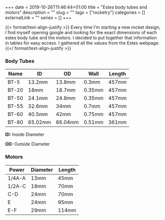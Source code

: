 +++ 
date = 2019-10-26T11:46:44+01:00
title = "Estes body tubes and motors"
description = ""
slug = "" 
tags = ["rocketry"]
categories = []
externalLink = ""
series = []
+++

{{< format/text-align-justify >}}
Every time I'm starting a new rocket design, I find myself opening google and looking for the exact dimensions of each estes body tube and the motors. I decided to put together that information in tables for easy access. I gathered all the values from the Estes webpage.
{{</ format/text-align-justify >}}

### Body Tubes

| Name  	| ID      	| OD      	| Wall   	| Length 	|
|-------	|---------	|---------	|--------	|--------	|
| BT-5  	| 13.2mm  	| 13.8mm  	| 0.3mm  	| 457mm  	|
| BT-20 	| 18mm    	| 18.7mm  	| 0.35mm 	| 457mm  	|
| BT-50 	| 24.1mm  	| 24.8mm  	| 0.35mm 	| 457mm  	|
| BT-55 	| 32.6mm  	| 34mm    	| 0.7mm  	| 457mm  	|
| BT-60 	| 40.5mm  	| 42mm    	| 0.75mm 	| 457mm  	|
| BT-80 	| 65.02mm 	| 66.04mm 	| 0.51mm 	| 361mm  	|

**ID:** Inside Diameter

**OD:** Outside Diameter

### Motors

| Power  	| Diameter 	| Length 	|
|--------	|---------	|--------	|
| 1/4A-A 	| 13mm    	| 45mm   	|
| 1/2A-C 	| 18mm    	| 70mm   	|
| C-D    	| 24mm    	| 70mm   	|
| E      	| 24mm    	| 95mm   	|
| E-F    	| 29mm    	| 114mm  	|